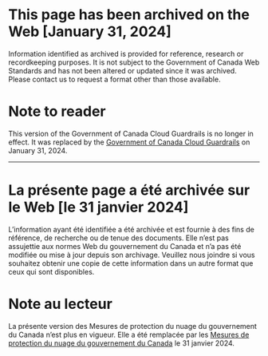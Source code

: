 # This page has been archived on the Web [January 31, 2024]

Information identified as archived is provided for reference, research or recordkeeping
purposes. It is not subject to the Government of Canada Web Standards and has not
been altered or updated since it was archived. Please contact us to request a format
other than those available.

# Note to reader

This version of the Government of Canada Cloud Guardrails is no longer in effect. It
was replaced by the [Government of Canada Cloud Guardrails](https://www.canada.ca/en/sr/srb.html?q=cloud+guardrails&wb-srch-sub=) on January 31, 2024.

---

# La présente page a été archivée sur le Web [le 31 janvier 2024]

L’information ayant été identifiée a été archivée et est fournie à des fins de référence,
de recherche ou de tenue des documents. Elle n’est pas assujettie aux normes Web du
gouvernement du Canada et n’a pas été modifiée ou mise à jour depuis son archivage.
Veuillez nous joindre si vous souhaitez obtenir une copie de cette information dans un
autre format que ceux qui sont disponibles.

# Note au lecteur

La présente version des Mesures de protection du nuage du gouvernement du Canada
n’est plus en vigueur. Elle a été remplacée par les [Mesures de protection du nuage
du gouvernement du Canada](https://www.canada.ca/en/sr/srb.html?q=cloud+guardrails&wb-srch-sub=) le 31 janvier 2024.